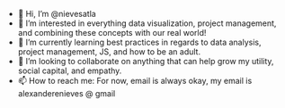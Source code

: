 - 👋 Hi, I’m @nievesatla
- 👀 I’m interested in everything data visualization, project management, and combining these concepts with our real world!
- 🌱 I’m currently learning best practices in regards to data analysis, project management, JS, and how to be an adult.
- 💞️ I’m looking to collaborate on anything that can help grow my utility, social capital, and empathy.
- 📫 How to reach me:
   For now, email is always okay, my email is alexanderenieves @ gmail

<!---
nievesatla/nievesatla is a ✨ special ✨ repository because its `README.md` (this file) appears on your GitHub profile.
You can click the Preview link to take a look at your changes.
--->
